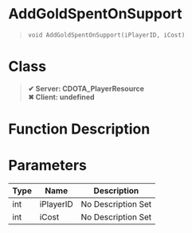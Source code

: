 # AddGoldSpentOnSupport
> `void AddGoldSpentOnSupport(iPlayerID, iCost)`
# Class
> __✔ Server: CDOTA_PlayerResource__  
> __✖ Client: undefined__  
# Function Description

# Parameters
Type|Name|Description
--|--|--
int|iPlayerID|No Description Set
int|iCost|No Description Set
